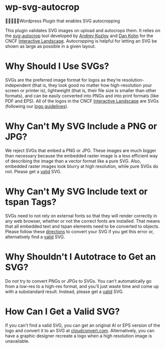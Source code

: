 # wp-svg-autocrop
📰🔌🔳🚗🌽Wordpress Plugin that enables SVG autocropping

This plugin validates SVG images on upload and autocrops them. It relies on the [svg-autocrop](https://github.com/cncf/svg-autocrop#svg-autocrop) tool developed by [Andrey Kozlov](https://github.com/andreykozlov1984) and [Dan Kohn](https://www.dankohn.com) for the CNCF [Interactive Landscape](https://landscape.cncf.io/). Autocropping is helpful for letting an SVG be shown as large as possible in a given layout.

# Why Should I Use SVGs?

SVGs are the preferred image format for logos as they’re resolution-independent (that is, they look good no matter how high-resolution your screen or printer is), lightweight (that is, their file size is smaller than other formats), and can be easily converted into PNGs and into print formats (like PDF and EPS). All of the logos in the CNCF [Interactive Landscape](https://landscape.cncf.io/) are SVGs (following our [logo guidelines](https://github.com/cncf/landscape#logos)).

# Why Can't My SVG Include a PNG or JPG?

We reject SVGs that embed a PNG or JPG. These images are much bigger than necessary because the embedded raster image is a less efficient way of describing the image than a vector format like a pure SVG. Also, embedded raster images look blurry at high resolution, while pure SVGs do not. Please get a [valid](#how-can-i-get-a-valid-svg) SVG.

# Why Can't My SVG Include text or tspan Tags?

SVGs need to not rely on external fonts so that they will render correctly in any web browser, whether or not the correct fonts are installed. That means that all embedded text and tspan elements need to be converted to objects. Please follow these [directons](https://github.com/cncf/landscapeapp#svgs-cant-include-text) to convert your SVG if you get this error or, alternatively find a [valid](#how-can-i-get-a-valid-svg) SVG.

# Why Shouldn't I Autotrace to Get an SVG?

Do *not* try to convert PNGs or JPGs to SVGs. You can't automatically go from a low-res to a high-res format, and you'll just waste time and come up with a substandard result. Instead, please get a [valid](#how-can-i-get-a-valid-svg) SVG.

# How Can I Get a Valid SVG?

If you can't find a valid SVG, you can get an original AI or EPS version of the logo and convert it to an SVG at [cloudconvert.com](https://cloudconvert.com). Alternatively, you can have a graphic designer recreate a logo when a high resolution image is unavailable.
